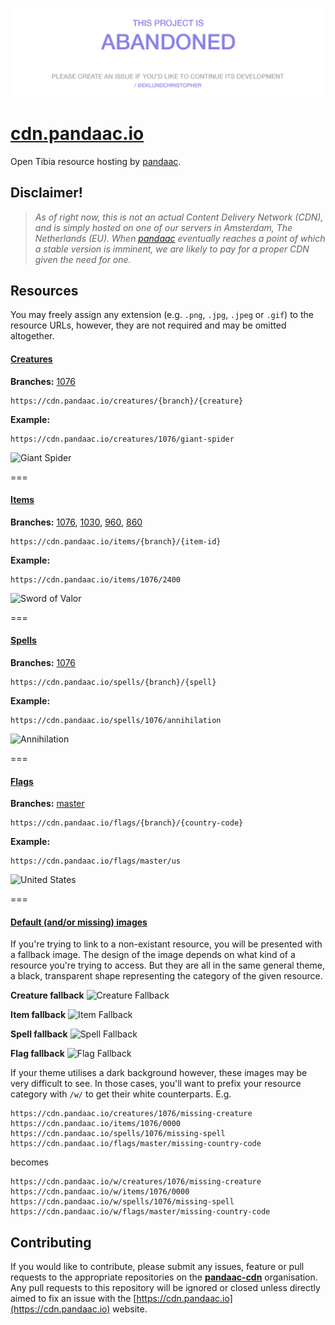 ![Abandoned](https://raw.githubusercontent.com/eklundchristopher/resources/master/abandoned/abandoned.png)

# [cdn.pandaac.io](https://cdn.pandaac.io)
Open Tibia resource hosting by [pandaac](https://github.com/pandaac).

## Disclaimer!
> _As of right now, this is not an actual Content Delivery Network (CDN), and is simply hosted on one of our servers in Amsterdam, The Netherlands (EU). When [pandaac](https://github.com/pandaac) eventually reaches a point of which a stable version is imminent, we are likely to pay for a proper CDN given the need for one._

## Resources
You may freely assign any extension (e.g. `.png`, `.jpg`, `.jpeg` or `.gif`) to the resource URLs, however, they are not required and may be omitted altogether.

#### [Creatures](https://github.com/pandaac-cdn/creatures)
**Branches:** [1076](https://github.com/pandaac-cdn/creatures/tree/1076)
```
https://cdn.pandaac.io/creatures/{branch}/{creature}
```
**Example:**
```
https://cdn.pandaac.io/creatures/1076/giant-spider
```
![Giant Spider](https://cdn.pandaac.io/creatures/1076/giant-spider)

===

#### [Items](https://github.com/pandaac-cdn/items)
**Branches:** [1076](https://github.com/pandaac-cdn/items/tree/1076), [1030](https://github.com/pandaac-cdn/items/tree/1030), [960](https://github.com/pandaac-cdn/items/tree/960), [860](https://github.com/pandaac-cdn/items/tree/860)
```
https://cdn.pandaac.io/items/{branch}/{item-id}
```
**Example:**
```
https://cdn.pandaac.io/items/1076/2400
```
![Sword of Valor](https://cdn.pandaac.io/items/1076/2400)

===

#### [Spells](https://github.com/pandaac-cdn/spells)
**Branches:** [1076](https://github.com/pandaac-cdn/spells/tree/1076)
```
https://cdn.pandaac.io/spells/{branch}/{spell}
```
**Example:**
```
https://cdn.pandaac.io/spells/1076/annihilation
```
![Annihilation](https://cdn.pandaac.io/spells/1076/annihilation)

===

#### [Flags](https://github.com/pandaac-cdn/flags)
**Branches:** [master](https://github.com/pandaac-cdn/flags/tree/master)
```
https://cdn.pandaac.io/flags/{branch}/{country-code}
```
**Example:**
```
https://cdn.pandaac.io/flags/master/us
```
![United States](https://cdn.pandaac.io/flags/master/us)

===

#### [Default (and/or missing) images](https://github.com/pandaac-cdn/defaults)
If you're trying to link to a non-existant resource, you will be presented with a fallback image. The design of the image depends on what kind of a resource you're trying to access. But they are all in the same general theme, a black, transparent shape representing the category of the given resource.

**Creature fallback**
![Creature Fallback](https://cdn.pandaac.io/creatures/1076/fallback)

**Item fallback**
![Item Fallback](https://cdn.pandaac.io/items/1076/fallback)

**Spell fallback**
![Spell Fallback](https://cdn.pandaac.io/spells/1076/fallback)

**Flag fallback**
![Flag Fallback](https://cdn.pandaac.io/flags/master/fallback)

If your theme utilises a dark background however, these images may be very difficult to see. In those cases, you'll want to prefix your resource category with `/w/` to get their white counterparts. E.g.
```
https://cdn.pandaac.io/creatures/1076/missing-creature
https://cdn.pandaac.io/items/1076/0000
https://cdn.pandaac.io/spells/1076/missing-spell
https://cdn.pandaac.io/flags/master/missing-country-code
```
becomes
```
https://cdn.pandaac.io/w/creatures/1076/missing-creature
https://cdn.pandaac.io/w/items/1076/0000
https://cdn.pandaac.io/w/spells/1076/missing-spell
https://cdn.pandaac.io/w/flags/master/missing-country-code
```

## Contributing
If you would like to contribute, please submit any issues, feature or pull requests to the appropriate repositories on the **[pandaac-cdn](https://github.com/pandaac-cdn)** organisation. Any pull requests to this repository will be ignored or closed unless directly aimed to fix an issue with the [https://cdn.pandaac.io](https://cdn.pandaac.io) website.
